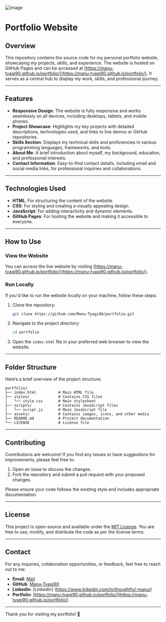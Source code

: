 ![image](https://github.com/user-attachments/assets/2b20bc94-e356-4835-a791-c3ab9fbef8e1)
# Portfolio Website

## Overview
This repository contains the source code for my personal portfolio website, showcasing my projects, skills, and experience. The website is hosted on GitHub Pages and can be accessed at [https://manu-tyagi90.github.io/portfolio/](https://manu-tyagi90.github.io/portfolio/). It serves as a central hub to display my work, skills, and professional journey.

---

## Features
- **Responsive Design**: The website is fully responsive and works seamlessly on all devices, including desktops, tablets, and mobile phones.
- **Project Showcase**: Highlights my key projects with detailed descriptions, technologies used, and links to live demos or GitHub repositories.
- **Skills Section**: Displays my technical skills and proficiencies in various programming languages, frameworks, and tools.
- **About Me**: A brief introduction about myself, my background, education, and professional interests.
- **Contact Information**: Easy-to-find contact details, including email and social media links, for professional inquiries and collaborations.

---

## Technologies Used
- **HTML**: For structuring the content of the website.
- **CSS**: For styling and creating a visually appealing design.
- **JavaScript**: For adding interactivity and dynamic elements.
- **GitHub Pages**: For hosting the website and making it accessible to everyone.

---

## How to Use
### View the Website
You can access the live website by visiting [https://manu-tyagi90.github.io/portfolio/](https://manu-tyagi90.github.io/portfolio/).

### Run Locally
If you'd like to run the website locally on your machine, follow these steps:
1. Clone the repository:
   ```bash
   git clone https://github.com/Manu-Tyagi90/portfolio.git
   ```
2. Navigate to the project directory:
   ```bash
   cd portfolio
   ```
3. Open the `index.html` file in your preferred web browser to view the website.

---

## Folder Structure
Here’s a brief overview of the project structure:
```
portfolio/
├── index.html          # Main HTML file
├── styles/             # Contains CSS files
│   └── style.css       # Main stylesheet
├── scripts/            # Contains JavaScript files
│   └── script.js       # Main JavaScript file
├── assets/             # Contains images, icons, and other media
├── README.md           # Project documentation
└── LICENSE             # License file
```

---

## Contributing
Contributions are welcome! If you find any issues or have suggestions for improvements, please feel free to:
1. Open an issue to discuss the changes.
2. Fork the repository and submit a pull request with your proposed changes.

Please ensure your code follows the existing style and includes appropriate documentation.

---

## License
This project is open-source and available under the [MIT License](LICENSE). You are free to use, modify, and distribute the code as per the license terms.

---

## Contact
For any inquiries, collaboration opportunities, or feedback, feel free to reach out to me:
- **Email**: [Mail](mailto:manutygii90@gmail.com)
- **GitHub**: [Manu-Tyagi90](https://github.com/Manu-Tyagi90)
- **LinkedIn**: [LinkedIn] (https://www.linkedin.com/in/thoughtful-manu/)
- **Portfolio**: [https://manu-tyagi90.github.io/portfolio/](https://manu-tyagi90.github.io/portfolio/)

---

Thank you for visiting my portfolio! 🚀
